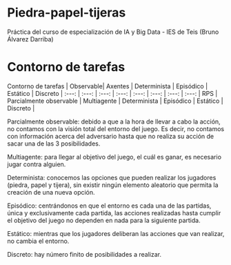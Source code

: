 # Piedra-papel-tijeras
Práctica del curso de especialización de IA y Big Data - IES de Teis (Bruno Álvarez Darriba)

# Contorno de tarefas
Contorno de tarefas | Observable| Axentes | Determinista | Episódico | Estático | Discreto |
:---: | :---: | :---: | :---: | :---: | :---: | :---: | :---: |
 RPS | Parcialmente observable | Multiagente | Determinista | Episódico | Estático | Discreto |

 Parcialmente observable: debido a que a la hora de llevar a cabo la acción, no contamos con la visión total del entorno del juego. Es decir, no contamos con información acerca del adversario hasta que no realiza su acción de sacar una de las 3 posibilidades.

Multiagente: para llegar al objetivo del juego, el cuál es ganar, es necesario jugar contra alguien.

Determinista: conocemos las opciones que pueden realizar los jugadores (piedra, papel y tijera), sin existir ningún elemento aleatorio que permita la creación de una nueva opción.

Episódico: centrándonos en que el entorno es cada una de las partidas, única y exclusivamente cada partida, las acciones realizadas hasta cumplir el objetivo del juego no dependen en nada para la siguiente partida.

Estático: mientras que los jugadores deliberan las acciones que van realizar, no cambia el entorno.

Discreto: hay número finito de posibilidades a realizar.

